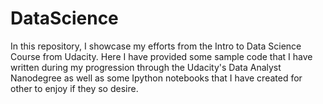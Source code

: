 # DataScience
In this repository, I showcase my efforts from the Intro to Data Science Course from Udacity.  Here I have provided some sample code that I have written during my progression through the Udacity's Data Analyst Nanodegree as well as some Ipython notebooks that I have created for other to enjoy if they so desire.
